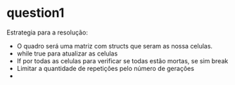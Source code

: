 # question1
Estrategia para a resolução:
- O quadro será uma matriz com structs que seram as nossa celulas.
- while true para atualizar as celulas
- If por todas as celulas para verificar se todas estão mortas, se sim break
- Limitar a quantidade de repetições pelo número de gerações
- 
